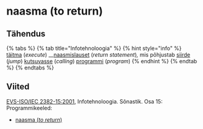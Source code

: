 # naasma \(to return\)

## Tähendus

{% tabs %}
{% tab title="Infotehnoloogia" %}
{% hint style="info" %}
[täitma](taeitmine-execution.md) \(_execute_\)  __[naasmislauset](naasmislause-return-statement.md) \(_return statement_\)_,_ mis põhjustab [siirde](siire-jump.md) \(_jump_\) [kutsuvasse](kutse-call.md) \(_calling_\)  [programmi](programm-program.md) \(_program_\)
{% endhint %}
{% endtab %}
{% endtabs %}

## Viited

[EVS-ISO/IEC 2382-15:2001](https://www.evs.ee/et/evs-iso-iec-2382-15-2001), Infotehnoloogia. Sõnastik. Osa 15: Programmikeeled:

* [naasma \(_to return_\)](https://www.eki.ee/dict/its/index.cgi?Q=D345FF40-6C03-1014-88DC-FC5F0DBED45A&F=GUID&C01=1&C02=0&C10=1)

